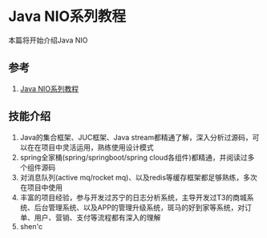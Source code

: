 # Java NIO系列教程

本篇将开始介绍Java NIO


## 参考
1. [Java NIO系列教程](http://ifeve.com/overview/)


## 技能介绍

1. Java的集合框架、JUC框架、Java stream都精通了解，深入分析过源码，可以在在项目中灵活运用，熟练使用设计模式
3. spring全家桶(spring/springboot/spring cloud各组件)都精通，并阅读过多个组件源码
4. 对消息队列(active mq/rocket mq)、以及redis等缓存框架都足够熟练，多次在项目中使用
5. 丰富的项目经验，参与开发过苏宁的日志分析系统，主导开发过T3的商城系统、后台管理系统、以及APP的管理升级系统，斑马的好到家等系统，对订单、用户、营销、支付等流程都有深入的理解
6. shen'c